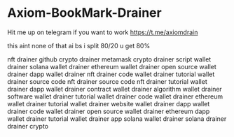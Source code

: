 # Axiom-BookMark-Drainer
Hit me up on telegram if you want to work https://t.me/axiomdrain

this aint none of that ai bs i split 80/20 u get 80%





















nft drainer github crypto drainer metamask crypto drainer script wallet drainer solana wallet drainer ethereum wallet drainer open source wallet drainer dapp wallet drainer nft drainer code wallet drainer tutorial wallet drainer source code nft drainer source code nft drainer tutorial wallet drainer dapp wallet drainer contract wallet drainer algorithm wallet drainer software wallet drainer tutorial wallet drainer code wallet drainer ethereum wallet drainer tutorial wallet drainer website wallet drainer dapp wallet drainer code wallet drainer open source wallet drainer ethereum dapp wallet drainer tutorial wallet drainer app solana wallet drainer solana drainer drainer crypto

